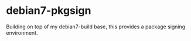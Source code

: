 debian7-pkgsign
===============

Building on top of my debian7-build base, this provides a package signing environment.
